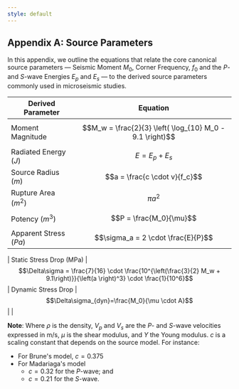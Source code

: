 ```yaml
---
style: default
---
```


## Appendix A: Source Parameters

In this appendix, we outline the equations that relate the core canonical source parameters — Seismic Moment $M_0$, Corner Frequency, $f_0$ and the *P*- and *S*-wave Energies $E_p$ and $E_s$ — to the derived source parameters commonly used in microseismic studies.

| Derived Parameter     | Equation                                                                                                  |
|-----------------------|-----------------------------------------------------------------------------------------------------------|
| Moment Magnitude     | $$M_w = \frac{2}{3} \left( \log_{10} M_0 - 9.1 \right)$$                                                   |
| Radiated Energy ($J$)      | $$E = E_p + E_s$$                            |
| Source Radius  ($m$)       | $$a = \frac{c \cdot v}{f_c}$$
| Rupture Area   ($m^2$)     |   $$\pi a^2$$                                   |
| Potency ($m^3$)              | $$P = \frac{M_0}{\mu}$$                                                                                 |
| Apparent Stress  ($Pa$)     | $$\sigma_a = 2 \cdot \frac{E}{P}$$                                                                              |
                                     
| Static Stress Drop (MPa)    | $$\Delta\sigma = \frac{7}{16} \cdot \frac{10^{\left(\frac{3}{2} M_w + 9.1\right)}}{\left(a \right)^3} \cdot \frac{1}{10^6}$$
| Dynamic Stress Drop   | $$\Delta\sigma_{dyn}​=\frac{M_0}{\mu \cdot A}​​$$  |            |

**Note**: Where $\rho$ is the density, $V_p$ and $V_s$ are the *P*- and *S*-wave velocities expressed in m/s, $\mu$ is the shear modulus, and $Y$ the Young modulus. $c$ is a scaling constant that depends on the source model. For instance:

-   For Brune's model, $c=0.375$
-   For Madariaga's model
	- $c=0.32$ for the *P*-wave; and
    - $c=0.21$ for the *S*-wave.
<!--stackedit_data:
eyJoaXN0b3J5IjpbLTE3MDgzOTYyOTksLTUzNzM3Nzk4OSwtMT
QyNTUyMzY0MSwtMTg5NjkwNTUzMSwxNjM2MzMwMTA1LC04Nzk4
MjQ1NDQsMTU1MTYyNDIwMCwtNDU2NjAxOTY2LC0xOTk3ODEzMD
c5LDE3NDQ2NTY3OV19
-->